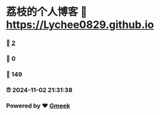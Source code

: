 # 荔枝的个人博客 :link: https://Lychee0829.github.io 
### :page_facing_up: [2](https://Lychee0829.github.io/tag.html) 
### :speech_balloon: 0 
### :hibiscus: 149 
### :alarm_clock: 2024-11-02 21:31:38 
### Powered by :heart: [Gmeek](https://github.com/Meekdai/Gmeek)
